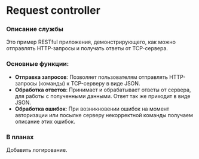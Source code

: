 # Request controller

### Описание службы 
Это пример RESTful приложения, демонстрирующего, как можно отправлять HTTP-запросы и получать ответы от TCP-сервера.

### Основные функции:
- **Отправка запросов**: Позволяет пользователям отправлять HTTP-запросы (команды) к TCP-серверу в виде JSON.
- **Обработка ответов**: Принимает и обрабатывает ответы от сервера, для работы с полученными данными. Ответ так же приходит в виде JSON.
- **Обработка ошибок**: При возникновении ошибок на момент авторизации или посылке серверу некорректной команды получаем описание этих ошибок.

### В планах
Добавить логирование.
